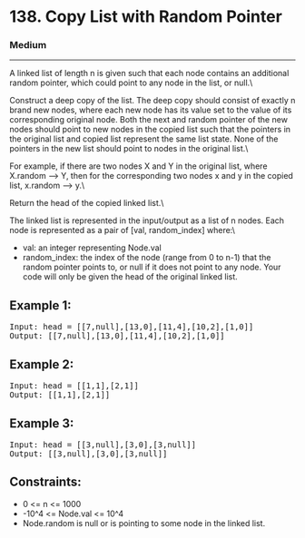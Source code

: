 # 138. Copy List with Random Pointer

### Medium

---

A linked list of length n is given such that each node contains an additional random pointer, which could point to any node in the list, or null.\

Construct a deep copy of the list. The deep copy should consist of exactly n brand new nodes, where each new node has its value set to the value of its corresponding original node. Both the next and random pointer of the new nodes should point to new nodes in the copied list such that the pointers in the original list and copied list represent the same list state. None of the pointers in the new list should point to nodes in the original list.\

For example, if there are two nodes X and Y in the original list, where X.random --> Y, then for the corresponding two nodes x and y in the copied list, x.random --> y.\

Return the head of the copied linked list.\

The linked list is represented in the input/output as a list of n nodes. Each node is represented as a pair of [val, random_index] where:\

- val: an integer representing Node.val
- random_index: the index of the node (range from 0 to n-1) that the random pointer points to, or null if it does not point to any node.
  Your code will only be given the head of the original linked list.

## Example 1:

<pre>
Input: head = [[7,null],[13,0],[11,4],[10,2],[1,0]]
Output: [[7,null],[13,0],[11,4],[10,2],[1,0]]
</pre>

## Example 2:

<pre>
Input: head = [[1,1],[2,1]]
Output: [[1,1],[2,1]]
</pre>

## Example 3:

<pre>
Input: head = [[3,null],[3,0],[3,null]]
Output: [[3,null],[3,0],[3,null]]
</pre>

## Constraints:

- 0 <= n <= 1000
- -10^4 <= Node.val <= 10^4
- Node.random is null or is pointing to some node in the linked list.
